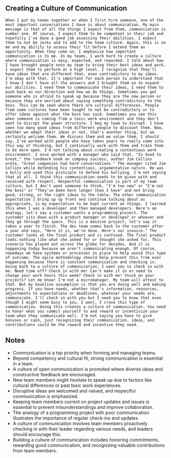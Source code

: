 ## Creating a Culture of Communication
```
When I put my teams together or when I first hire someone, one of the most important conversations I have is about communication. My main message is that of all the things I expect from them, communication is number one. Of course, I expect them to be competent in their job and hopefully I've done a good job assessing their abilities. I expect them to not be jerks and to add to the team culture. Again, this is on me and my ability to assess their fit before I extend them an opportunity. When they come on, I emphasize how important communication is to me. In my teams, I work hard to create a culture where communication is easy, expected, and rewarded. I talk about how I have brought people onto my team to bring their best ideas and work. I expect them to perform at a high level. I recognize that they'll have ideas that are different than, even contradictory to my ideas. I'm okay with that. It's important for each person to understand that I know I don't have all the answers and I brought them on to expand our abilities. I need them to communicate their ideas, I need them to push back on our direction and how we do things. Sometimes you get someone who is afraid to speak up because they are the new person or because they are worried about saying something contradictory to the boss. This can be seen where there are cultural differences. People from some cultures have been taught to not be contradictory or to offer ideas against what the boss has said. Sometimes you see this when someone is coming from a toxic work environment and they don't want to disrupt the power structure. I beg my team to disrupt. I have seen too many good ideas from different people to discount them. Now, whether we adopt their ideas or not, that's another thing, but we certainly welcome them. We discuss them and we value them. I should say, I've worked with people who have taken years to really come into this way of thinking, but I continually work with them and train them to be more open. I'm not talking about creating a contentious work environment. I once worked with a manager who said that, "In Good to Great," the landmark book on company success, author Jim Collins wrote, "Great companies had hard conversations." The manager cited Jim Collins while defending his contentious, argumentative nature. He was a bully and used this principle to defend his bullying. I'm not saying that at all. I think this communication needs to be given with and received with respect. Respectful communication is part of my team culture, but I don't want someone to think, "I'm too new" or "I'm not the boss" or "They've been here longer than I have" and not bring good, strong, or the right ideas to the table. The other communication expectation I bring up up front and continue talking about as appropriate, is my expectation to be kept current on things. I learned this when I was a developer and then managed developers. Here's an analogy, let's say a customer wants a programming project. The customer sits down with a product manager or developer or whoever and they go through the specs. This is a massive project, let's say it takes a year to finish. The dev team comes back to the customer after a year and says, "Here it is, we're done. Here's our invoice." The customer looks at the final product and is confused. The final product looks nothing like what she asked for or thought she asked for. This scenario has played out across the globe for decades. And it is happening today because we aren't communicating enough. Of course, nowadays we have systems or processes in place to help avoid this type of outcome. The agile methodology should help prevent this from ever happening because there is constant communication and checking in. Going back to a culture of communication, I want you to check in with me. Need time off? Check in with me! Can't make it in or need to change your work hours this week? Check in with me! Stuck on your projects? Let me know! I'm not a micromanager. My team will attest to that. But my baseline assumption is that you are doing well and making progress. If you have needs, whether that's information, resources, adjustments to expectations or deadlines, whatever your needs are, communicate. I'll check in with you but I need you to know that even though I might seem busy to you, I want, I crave this type of communication. Doing this creates a culture of communication. You need to honor what you commit yourself to and reward or incentivize your team when they communicate well. I'm not saying you have to give bonuses or cash, just recognizing their communication, ideas, and contributions could be the reward and incentive they need.
```

## Notes
- Communication is a top priority when forming and managing teams.
- Beyond competency and cultural fit, strong communication is essential in a team.
- A culture of open communication is promoted where diverse ideas and constructive feedback are encouraged.
- New team members might hesitate to speak up due to factors like cultural differences or past toxic work experiences.
- Disruptive ideas are welcomed and valued, and respectful communication is emphasized.
- Keeping team members current on project updates and issues is essential to prevent misunderstandings and improve collaboration.
- The analogy of a programming project with poor communication illustrates the importance of regular check-ins and updates.
- A culture of communication involves team members proactively checking in with their leader regarding various needs, and leaders should encourage this.
- Building a culture of communication includes honoring commitments, rewarding good communication, and recognizing valuable contributions from team members.